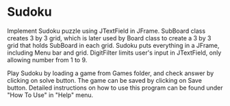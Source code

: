 # Sudoku

Implement Sudoku puzzle using JTextField in JFrame. SubBoard class creates 3 by 3 grid, which is later used by Board class to create a 3 by 3 grid that holds SubBoard in each grid. Sudoku puts everything in a JFrame, including Menu bar and grid. DigitFilter limits user's input in JTextField, only allowing number from 1 to 9.

Play Sudoku by loading a game from Games folder, and check answer by clicking on solve button. The game can be saved by clicking on Save button. Detailed instructions on how to use this program can be found under "How To Use" in "Help" menu.
